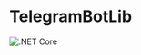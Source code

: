 # TelegramBotLib

![.NET Core](https://github.com/pavver/TelegramBotLib/workflows/.NET%20Core/badge.svg)
